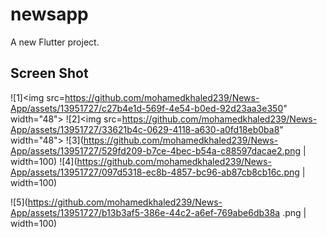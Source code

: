 # newsapp

A new Flutter project.

## Screen Shot
![1]<img src=https://github.com/mohamedkhaled239/News-App/assets/13951727/c27b4e1d-569f-4e54-b0ed-92d23aa3e350" width="48">
![2]<img src=https://github.com/mohamedkhaled239/News-App/assets/13951727/33621b4c-0629-4118-a630-a0fd18eb0ba8" width="48">
![3](https://github.com/mohamedkhaled239/News-App/assets/13951727/529fd209-b7ce-4bec-b54a-c88597dacae2.png | width=100) 
![4](https://github.com/mohamedkhaled239/News-App/assets/13951727/097d5318-ec8b-4857-bc96-ab87cb8cb16c.png | width=100)

![5](https://github.com/mohamedkhaled239/News-App/assets/13951727/b13b3af5-386e-44c2-a6ef-769abe6db38a .png | width=100)
